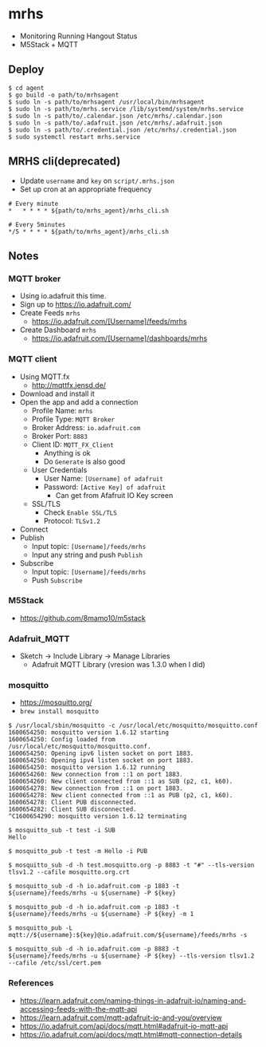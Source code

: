 # mrhs

- Monitoring Running Hangout Status
- M5Stack + MQTT

## Deploy

```
$ cd agent
$ go build -o path/to/mrhsagent
$ sudo ln -s path/to/mrhsagent /usr/local/bin/mrhsagent
$ sudo ln -s path/to/mrhs.service /lib/systemd/system/mrhs.service
$ sudo ln -s path/to/.calendar.json /etc/mrhs/.calendar.json
$ sudo ln -s path/to/.adafruit.json /etc/mrhs/.adafruit.json
$ sudo ln -s path/to/.credential.json /etc/mrhs/.credential.json
$ sudo systemctl restart mrhs.service
```

## MRHS cli(deprecated)

- Update `username` and `key` on `script/.mrhs.json`
- Set up cron at an appropriate frequency

```
# Every minute
*   * * * * ${path/to/mrhs_agent}/mrhs_cli.sh

# Every 5minutes
*/5 * * * * ${path/to/mrhs_agent}/mrhs_cli.sh
```

## Notes

### MQTT broker

- Using io.adafruit this time.
- Sign up to https://io.adafruit.com/
- Create Feeds `mrhs`
  - https://io.adafruit.com/[Username]/feeds/mrhs
- Create Dashboard `mrhs`
  - https://io.adafruit.com/[Username]/dashboards/mrhs

### MQTT client

- Using MQTT.fx
  - http://mqttfx.jensd.de/
- Download and install it
- Open the app and add a connection
  - Profile Name: `mrhs`
  - Profile Type: `MQTT Broker`
  - Broker Address: `io.adafruit.com`
  - Broker Port: `8883`
  - Client ID: `MQTT_FX_Client`
    - Anything is ok
    - Do `Generate` is also good
  - User Credentials
    - User Name: `[Username] of adafruit`
    - Password: `[Active Key] of adafruit`
      - Can get from Afafruit IO Key screen
  - SSL/TLS
    - Check `Enable SSL/TLS`
    - Protocol: `TLSv1.2`
- Connect
- Publish
  - Input topic: `[Username]/feeds/mrhs`
  - Input any string and push `Publish`
- Subscribe
  - Input topic: `[Username]/feeds/mrhs`
  - Push `Subscribe`

### M5Stack

- https://github.com/8mamo10/m5stack

### Adafruit_MQTT

- Sketch -> Include Library -> Manage Libraries
  - Adafruit MQTT Library (vresion was 1.3.0 when I did)

### mosquitto

- https://mosquitto.org/
- `brew install mosquitto`

```
$ /usr/local/sbin/mosquitto -c /usr/local/etc/mosquitto/mosquitto.conf
1600654250: mosquitto version 1.6.12 starting
1600654250: Config loaded from /usr/local/etc/mosquitto/mosquitto.conf.
1600654250: Opening ipv6 listen socket on port 1883.
1600654250: Opening ipv4 listen socket on port 1883.
1600654250: mosquitto version 1.6.12 running
1600654260: New connection from ::1 on port 1883.
1600654260: New client connected from ::1 as SUB (p2, c1, k60).
1600654278: New connection from ::1 on port 1883.
1600654278: New client connected from ::1 as PUB (p2, c1, k60).
1600654278: Client PUB disconnected.
1600654282: Client SUB disconnected.
^C1600654290: mosquitto version 1.6.12 terminating
```

```
$ mosquitto_sub -t test -i SUB
Hello
```

```
$ mosquitto_pub -t test -m Hello -i PUB
```

```
$ mosquitto_sub -d -h test.mosquitto.org -p 8883 -t "#" --tls-version tlsv1.2 --cafile mosquitto.org.crt
```

```
$ mosquitto_sub -d -h io.adafruit.com -p 1883 -t ${username}/feeds/mrhs -u ${username} -P ${key}
```

```
$ mosquitto_pub -d -h io.adafruit.com -p 1883 -t ${username}/feeds/mrhs -u ${username} -P ${key} -m 1
```

```
$ mosquitto_pub -L mqtt://${username}:${key}@io.adafruit.com/${username}/feeds/mrhs -s
```

```
$ mosquitto_sub -d -h io.adafruit.com -p 8883 -t ${username}/feeds/mrhs -u ${username} -P ${key} --tls-version tlsv1.2 --cafile /etc/ssl/cert.pem
```

### References

- https://learn.adafruit.com/naming-things-in-adafruit-io/naming-and-accessing-feeds-with-the-mqtt-api
- https://learn.adafruit.com/mqtt-adafruit-io-and-you/overview
- https://io.adafruit.com/api/docs/mqtt.html#adafruit-io-mqtt-api
- https://io.adafruit.com/api/docs/mqtt.html#mqtt-connection-details
